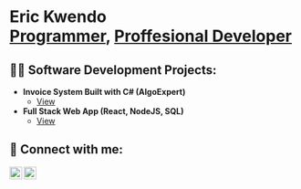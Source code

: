 <h1>Eric Kwendo <br/><a href="https://github.com/kwendo1">Programmer</a>, <a href="https://www.linkedin.com/in/erickwendo/">Proffesional Developer</a></h1>

<h2>👨‍💻 Software Development Projects:</h2>

- <b>Invoice System Built with C# (AlgoExpert)</b>
  - [View](https://github.com/kwendo1/Invoice-System-using-C-)
- <b>Full Stack Web App (React, NodeJS, SQL)</b>
  - [View](https://github.com/kwendo1/Fullstack-Ecom-with-HTML.-Java-JavaScript-and-SQL) 



<h2> 🤳 Connect with me:</h2>


[<img align="left" alt="JoshMadakor | LinkedIn" width="22px" src="https://cdn.jsdelivr.net/npm/simple-icons@v3/icons/linkedin.svg" />][linkedin]
[<img align="left" alt="JoshMadakor | Instagram" width="22px" src="https://cdn.jsdelivr.net/npm/simple-icons@v3/icons/instagram.svg" />][instagram]



[instagram]: https://www.instagram.com/kwendoek/
[linkedin]: https://linkedin.com/in/erickwendo

<!--
**joshmadakor1/joshmadakor1** is a ✨ _special_ ✨ repository because its `README.md` (this file) appears on your GitHub profile.

Here are some ideas to get you started:

- 🔭 I’m currently working on ...
- 🌱 I’m currently learning ...
- 👯 I’m looking to collaborate on ...
- 🤔 I’m looking for help with ...
- 💬 Ask me about ...
- 📫 How to reach me: ...
- 😄 Pronouns: ...
- ⚡ Fun fact: ...
-->
